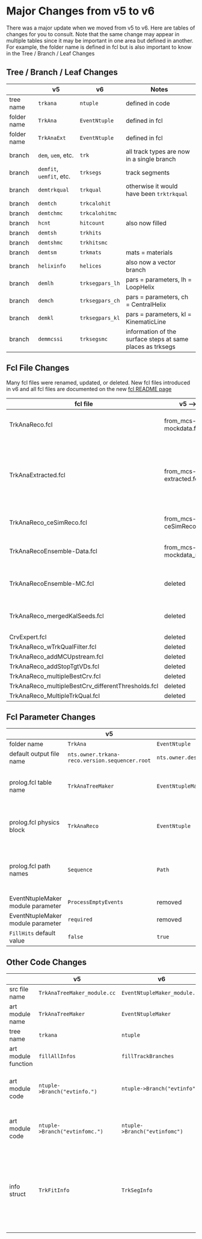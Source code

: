 # Major Changes from v5 to v6

There was a major update when we moved from v5 to v6. Here are tables of changes for you to consult. Note that the same change may appear in multiple tables since it may be important in one area but defined in another. For example, the folder name is defined in fcl but is also important to know in the Tree / Branch / Leaf Changes

## Tree / Branch / Leaf Changes
|   | v5 | v6 | Notes |
|---|---|---|---|
| tree name | ```trkana``` | ```ntuple``` | defined in code |
| folder name | ```TrkAna``` | ```EventNtuple``` | defined in fcl |
| folder name | ```TrkAnaExt``` | ```EventNtuple``` | defined in fcl |
| branch | ```dem```, ```uem```, etc. | ```trk``` | all track types are now in a single branch |
| branch | ```demfit```, ```uemfit```, etc. | ```trksegs``` | track segments |
| branch | ```demtrkqual``` | ```trkqual``` | otherwise it would have been ```trktrkqual```|
| branch | ```demtch``` | ```trkcalohit``` | |
| branch | ```demtchmc``` | ```trkcalohitmc``` | |
| branch | ```hcnt``` | ```hitcount``` | also now filled |
| branch | ```demtsh``` | ```trkhits``` | |
| branch | ```demtshmc``` | ```trkhitsmc``` | |
| branch | ```demtsm``` | ```trkmats``` | mats = materials |
| branch | ```helixinfo``` | ```helices``` | also now a vector branch |
| branch | ```demlh``` | ```trksegpars_lh``` | pars = parameters, lh = LoopHelix |
| branch | ```demch``` | ```trksegpars_ch``` | pars = parameters, ch = CentralHelix |
| branch | ```demkl``` | ```trksegpars_kl``` | pars = parameters, kl = KinematicLine |
| branch | ```demmcssi``` | ```trksegsmc``` | information of the surface steps at same places as trksegs|

## Fcl File Changes
Many fcl files were renamed, updated, or deleted. New fcl files introduced in v6 and all fcl files are documented on the new [fcl README page](../fcl/README.md)

| fcl file | v5 --> v6 | notes |
|----|---|----|
| TrkAnaReco.fcl | from_mcs-mockdata.fcl | for running on mock datasets, ```genCountLogger``` also removed  |
| TrkAnaExtracted.fcl | from_mcs-extracted.fcl | for running on mcs "extracted position" datasets, now #includes from_mcs-mockdata.fcl as a base |
| TrkAnaReco_ceSimReco.fcl | from_mcs-ceSimReco.fcl | for running on the output of ceSimReco.fcl |
| TrkAnaRecoEnsemble-Data.fcl | from_mcs-mockdata_noMC.fcl | for running on mock data with no MC information |
| TrkAnaRecoEnsemble-MC.fcl | deleted | use from_mcs-mockdata.fcl instead|
| TrkAnaReco_mergedKalSeeds.fcl | deleted | all track types in one branch is now the default |
| CrvExpert.fcl | deleted | |
| TrkAnaReco_wTrkQualFilter.fcl | deleted | |
| TrkAnaReco_addMCUpstream.fcl | deleted | |
| TrkAnaReco_addStopTgtVDs.fcl | deleted | |
| TrkAnaReco_multipleBestCrv.fcl | deleted | |
| TrkAnaReco_multipleBestCrv_differentThresholds.fcl | deleted | |
| TrkAnaReco_MultipleTrkQual.fcl | deleted | |

## Fcl Parameter Changes 
|  | v5 | v6 | Notes |
|---|--|--|---|
| folder name | ```TrkAna``` | ```EventNtuple``` | |
| default output file name | ```nts.owner.trkana-reco.version.sequencer.root``` | ```nts.owner.description.version.sequencer.root``` | |
| prolog.fcl table name | ```TrkAnaTreeMaker``` | ```EventNtupleMaker``` | the table that contains the default module configuration |
| prolog.fcl physics block | ```TrkAnaReco``` | ```EventNtuple``` | the block that contains ```producers```, ```analyzers```, etc. |
| prolog.fcl path names | ```Sequence``` | ```Path``` | for consistency with previous stages of processing|
| EventNtupleMaker module parameter | ```ProcessEmptyEvents``` | removed | not used anywhere |
| EventNtupleMaker module parameter | ```required``` | removed | not used anywhere |
| ```FillHits``` default value | ```false``` | ```true``` | changed in prolog.fcl |


## Other Code Changes

|  | v5 | v6 | Notes |
|---|--|--|---|
| src file name | ```TrkAnaTreeMaker_module.cc``` | ```EventNtupleMaker_module.cc``` | |
| art module name | ```TrkAnaTreeMaker``` | ```EventNtupleMaker``` |  |
| tree name | ```trkana``` | ```ntuple``` | defined in code |
| art module function | ```fillAllInfos``` | ```fillTrackBranches``` | more descriptive |
| art module code | ```ntuple->Branch("evtinfo.")``` | ```ntuple->Branch("evtinfo")``` | period removed for better access in RooUtil |
| art module code | ```ntuple->Branch("evtinfomc.")``` | ```ntuple->Branch("evtinfomc")``` | period removed for better access in RooUtil |
| info struct | ```TrkFitInfo``` | ```TrkSegInfo``` | to match new branch name, also other changes in module (e.g. ```_allTFIs``` to ```_allTSIs```)|

